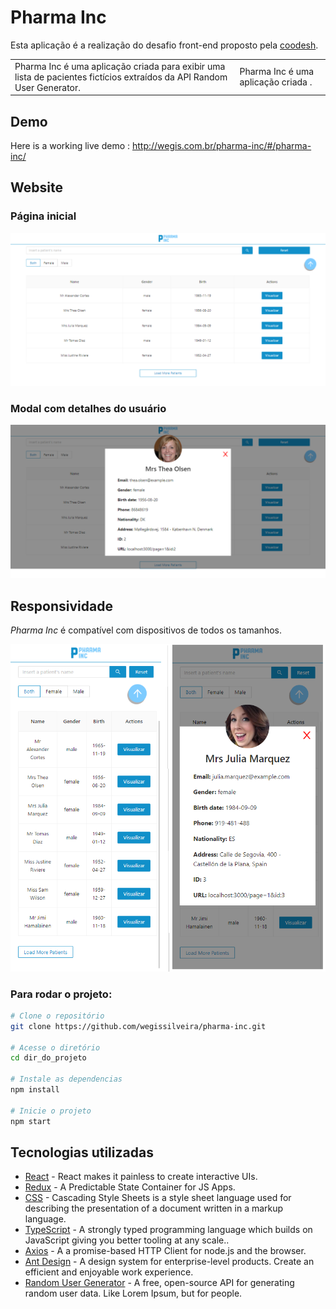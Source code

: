 # Pharma Inc
Esta aplicação é a realização do desafio front-end proposto pela [coodesh](http://coodesh.com/).
<table>
<tr>
<td>
 Pharma Inc é uma aplicação criada para exibir uma lista de pacientes fictícios extraídos da API Random User Generator.
</td>
<td>
 Pharma Inc é uma aplicação criada .
</td>
</tr>
</table>

## Demo
Here is a working live demo :  http://wegis.com.br/pharma-inc/#/pharma-inc/


## Website

### Página inicial

![](https://github.com/wegissilveira/pharm-inc/blob/master/images-demo/home.png)

### Modal com detalhes do usuário
![](https://github.com/wegissilveira/pharm-inc/blob/master/images-demo/modal.png)


## Responsividade
<em>Pharma Inc</em> é compatível com dispositivos de todos os tamanhos.

![](https://github.com/wegissilveira/pharm-inc/blob/master/images-demo/mobile.png)


### Para rodar o projeto:
```bash
# Clone o repositório
git clone https://github.com/wegissilveira/pharma-inc.git

# Acesse o diretório
cd dir_do_projeto

# Instale as dependencias
npm install

# Inicie o projeto
npm start
```


## Tecnologias utilizadas 

- [React](https://reactjs.org/) - React makes it painless to create interactive UIs.
- [Redux](https://redux.js.org/) - A Predictable State Container for JS Apps.
- [CSS](https://www.w3schools.com/css/) - Cascading Style Sheets is a style sheet language used for describing the presentation of a document written in a markup language.
- [TypeScript](https://www.typescriptlang.org/) - A strongly typed programming language which builds on JavaScript giving you better tooling at any scale..
- [Axios](https://axios-http.com/docs/intro) - A a promise-based HTTP Client for node.js and the browser.
- [Ant Design](https://ant.design/) - A design system for enterprise-level products. Create an efficient and enjoyable work experience.
- [Random User Generator](https://randomuser.me/) - A free, open-source API for generating random user data. Like Lorem Ipsum, but for people.

